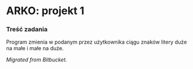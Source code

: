 # ARKO: projekt 1

### Treść zadania
Program zmienia w podanym przez użytkownika ciągu znaków litery duże na małe i małe na duże.

*Migrated from Bitbucket.*

